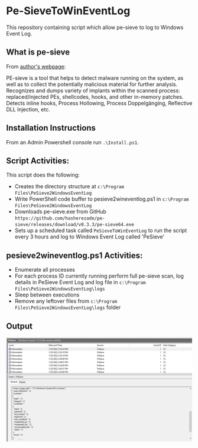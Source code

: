 # Pe-SieveToWinEventLog

This repository containing script which allow pe-sieve to log to Windows Event Log. 

## What is pe-sieve

From [author's webpage](https://github.com/hasherezade/pe-sieve):

PE-sieve is a tool that helps to detect malware running on the system, as well as to collect the potentially malicious material for further analysis. Recognizes and dumps variety of implants within the scanned process: replaced/injected PEs, shellcodes, hooks, and other in-memory patches.
Detects inline hooks, Process Hollowing, Process Doppelgänging, Reflective DLL Injection, etc.


## Installation Instructions

From an Admin Powershell console run ```.\Install.ps1```. 

## Script Activities:

This script does the following:

* Creates the directory structure at ```c:\Program Files\PeSieve2WindowsEventLog```
* Write PowerShell code buffer to pesieve2wineventlog.ps1 in ```c:\Program Files\PeSieve2WindowsEventLog```
* Downloads pe-sieve.exe from GitHub ```https://github.com/hasherezade/pe-sieve/releases/download/v0.3.3/pe-sieve64.exe```
* Sets up a scheduled task called ```PeSieveToWinEventLog``` to run the script every 3 hours and log to Windows Event Log called 'PeSieve'

## pesieve2wineventlog.ps1 Activities:

* Enumerate all processes 
* For each process ID currently running perform full pe-sieve scan, log details in PeSieve Event Log and log file in ```c:\Program Files\PeSieve2WindowsEventLog\logs```
* Sleep between executions 
* Remove any leftover files from ```c:\Program Files\PeSieve2WindowsEventLog\logs``` folder

## Output 

![](./pic/output.png)
